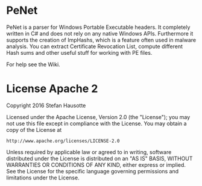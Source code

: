 # PeNet
PeNet is a parser for Windows Portable Executable headers. It completely written in C# and does not rely on any native Windows APIs.
Furthermore it supports the creation of ImpHashs, which is a feature often used in malware analysis. You can extract Certificate Revocation List, compute different Hash sums and other useful stuff for working with PE files.

For help see the Wiki.

# License Apache 2
Copyright 2016 Stefan Hausotte

Licensed under the Apache License, Version 2.0 (the "License");
you may not use this file except in compliance with the License.
You may obtain a copy of the License at

    http://www.apache.org/licenses/LICENSE-2.0

Unless required by applicable law or agreed to in writing, software
distributed under the License is distributed on an "AS IS" BASIS,
WITHOUT WARRANTIES OR CONDITIONS OF ANY KIND, either express or implied.
See the License for the specific language governing permissions and
limitations under the License.
